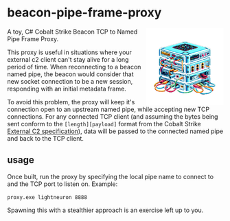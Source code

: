 # beacon-pipe-frame-proxy

<img align="right" src="./images/logo.png" height="180" alt="beacon-pip-frame-proxy">

A toy, C# Cobalt Strike Beacon TCP to Named Pipe Frame Proxy.

This proxy is useful in situations where your external c2 client can't stay alive for a long period of time. When reconnecting to a beacon named pipe, the beacon would consider that new socket connection to be a new session, responding with an initial metadata frame.

To avoid this problem, the proxy will keep it's connection open to an upstream named pipe, while accepting new TCP connections. For any connected TCP client (and assuming the bytes being sent conform to the `[length][payload]` format from the Cobalt Strike [External C2 specification](https://hstechdocs.helpsystems.com/kbfiles/cobaltstrike/attachments/externalc2spec.pdf)), data will be passed to the connected named pipe and back to the TCP client.

## usage

Once built, run the proxy by specifying the local pipe name to connect to and the TCP port to listen on. Example:

```text
proxy.exe lightneuron 8888
```

Spawning this with a stealthier approach is an exercise left up to you.
